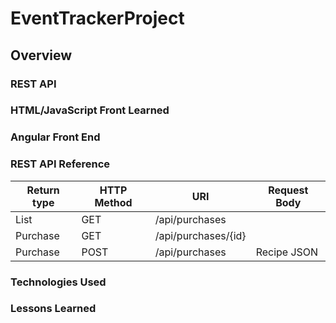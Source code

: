 # EventTrackerProject


## Overview

### REST API

### HTML/JavaScript Front Learned

### Angular Front End

### REST API Reference
|Return type | HTTP Method | URI | Request Body|
|------------|-------------|-----|-------------|
| List<Purchase> | GET | /api/purchases|       |
| Purchase | GET | /api/purchases/{id}|        |
| Purchase | POST | /api/purchases| Recipe JSON |

### Technologies Used

### Lessons Learned
